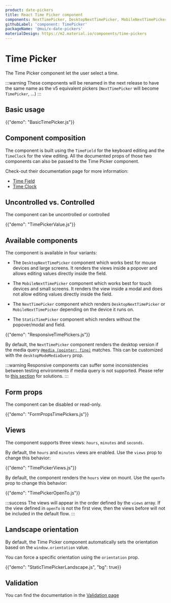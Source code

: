 ```yaml
---
product: date-pickers
title: React Time Picker component
components: NextTimePicker, DesktopNextTimePicker, MobileNextTimePicker, StaticNextTimePicker
githubLabel: 'component: TimePicker'
packageName: '@mui/x-date-pickers'
materialDesign: https://m2.material.io/components/time-pickers
---
```


# Time Picker

<p class="description">The Time Picker component let the user select a time.</p>

:::warning
These components will be renamed in the next release to have the same name as the v5 equivalent pickers
(`NextTimePicker` will become `TimePicker`, ...)
:::

## Basic usage

{{"demo": "BasicTimePicker.js"}}

## Component composition

The component is built using the `TimeField` for the keyboard editing and the `TimeClock` for the view editing.
All the documented props of those two components can also be passed to the Time Picker component.

Check-out their documentation page for more information:

- [Time Field](/x/react-date-pickers/time-field/)
- [Time Clock](/x/react-date-pickers/time-clock/)

## Uncontrolled vs. Controlled

The component can be uncontrolled or controlled

{{"demo": "TimePickerValue.js"}}

## Available components

The component is available in four variants:

- The `DesktopNextTimePicker` component which works best for mouse devices and large screens.
  It renders the views inside a popover and allows editing values directly inside the field.

- The `MobileNextTimePicker` component which works best for touch devices and small screens.
  It renders the view inside a modal and does not allow editing values directly inside the field.

- The `NextTimePicker` component which renders `DesktopNextTimePicker` or `MobileNextTimePicker` depending on the device it runs on.

- The `StaticTimePicker` component which renders without the popover/modal and field.

{{"demo": "ResponsiveTimePickers.js"}}

By default, the `NextTimePicker` component renders the desktop version if the media query [`@media (pointer: fine)`](https://developer.mozilla.org/en-US/docs/Web/CSS/@media/pointer) matches.
This can be customized with the `desktopModeMediaQuery` prop.

:::warning
Responsive components can suffer some inconsistencies between testing environments if media query is not supported.
Please refer to [this section](/x/react-date-pickers/introduction/#testing-caveats) for solutions.
:::

## Form props

The component can be disabled or read-only.

{{"demo": "FormPropsTimePickers.js"}}

## Views

The component supports three views: `hours`, `minutes` and `seconds`.

By default, the `hours` and `minutes` views are enabled.
Use the `views` prop to change this behavior:

{{"demo": "TimePickerViews.js"}}

By default, the component renders the `hours` view on mount.
Use the `openTo` prop to change this behavior:

{{"demo": "TimePickerOpenTo.js"}}

:::success
The views will appear in the order defined by the `views` array.
If the view defined in `openTo` is not the first view, then the views before will not be included in the default flow.
:::

## Landscape orientation

By default, the Time Picker component automatically sets the orientation based on the `window.orientation` value.

You can force a specific orientation using the `orientation` prop.

{{"demo": "StaticTimePickerLandscape.js", "bg": true}}

## Validation

You can find the documentation in the [Validation page](/x/react-date-pickers/validation/)
